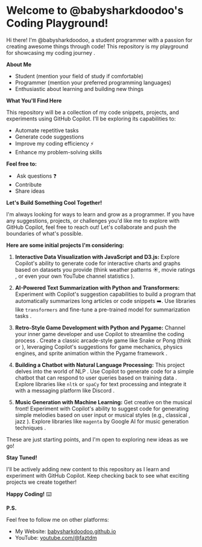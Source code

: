 # Welcome to @babysharkdoodoo's Coding Playground! 

Hi there! I'm @babysharkdoodoo, a student programmer with a passion for creating awesome things through code!   This repository is my playground for showcasing my coding journey . 

**About Me**

- Student (mention your field of study if comfortable)
- Programmer (mention your preferred programming languages)
- Enthusiastic about learning and building new things  

**What You'll Find Here** 

This repository will be a collection of my code snippets, projects, and experiments using GitHub Copilot. I'll be exploring its capabilities to:

- Automate repetitive tasks 
- Generate code suggestions 
- Improve my coding efficiency ⚡
- Enhance my problem-solving skills  

**Feel free to:**

- ️ Ask questions ❓
- Contribute 
- Share ideas 

**Let's Build Something Cool Together!** 

I'm always looking for ways to learn and grow as a programmer. If you have any suggestions, projects, or challenges you'd like me to explore with GitHub Copilot, feel free to reach out!  Let's collaborate and push the boundaries of what's possible. 

**Here are some initial projects I'm considering:**

1. **Interactive Data Visualization with JavaScript and D3.js:** Explore Copilot's ability to generate code for interactive charts and graphs based on datasets you provide (think weather patterns ☀️️, movie ratings , or even your own YouTube channel statistics ).

2. **AI-Powered Text Summarization with Python and Transformers:** Experiment with Copilot's suggestion capabilities to build a program that automatically summarizes long articles or code snippets ➡️. Use libraries like `transformers` and fine-tune a pre-trained model for summarization tasks .

3. **Retro-Style Game Development with Python and Pygame:** Channel your inner game developer and use Copilot to streamline the coding process . Create a classic arcade-style game like Snake or Pong (think  or ), leveraging Copilot's suggestions for game mechanics, physics engines, and sprite animation within the Pygame framework .

4. **Building a Chatbot with Natural Language Processing:** This project delves into the world of NLP . Use Copilot to generate code for a simple chatbot that can respond to user queries based on training data . Explore libraries like `nltk` or `spaCy` for text processing and integrate it with a messaging platform like Discord ️.

5. **Music Generation with Machine Learning:** Get creative on the musical front!  Experiment with Copilot's ability to suggest code for generating simple melodies based on user input or musical styles (e.g., classical , jazz ). Explore libraries like `magenta` by Google AI for music generation techniques .

These are just starting points, and I'm open to exploring new ideas as we go! 

**Stay Tuned!** 

I'll be actively adding new content to this repository as I learn and experiment with GitHub Copilot. Keep checking back to see what exciting projects we create together! 

**Happy Coding!** ⌨️

**P.S.**

Feel free to follow me on other platforms:

- My Website: [babysharkdoodoo.github.io](babysharkdoodoo.github.io)
- YouTube: [youtube.com/@faztdm](youtube.com/@faztdm)
